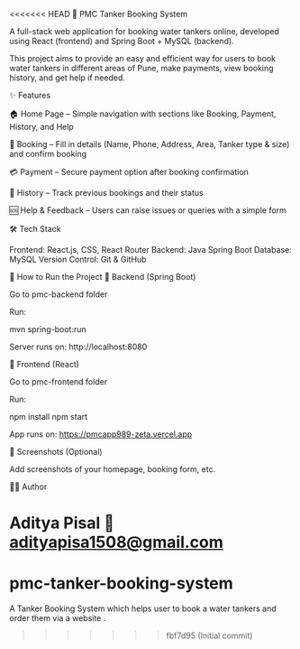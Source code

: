 <<<<<<< HEAD
🚰 PMC Tanker Booking System

A full-stack web application for booking water tankers online, developed using React (frontend) and Spring Boot + MySQL (backend).

This project aims to provide an easy and efficient way for users to book water tankers in different areas of Pune, make payments, view booking history, and get help if needed.

✨ Features

🏠 Home Page – Simple navigation with sections like Booking, Payment, History, and Help

📑 Booking – Fill in details (Name, Phone, Address, Area, Tanker type & size) and confirm booking

💳 Payment – Secure payment option after booking confirmation

📜 History – Track previous bookings and their status

🆘 Help & Feedback – Users can raise issues or queries with a simple form

🛠️ Tech Stack

Frontend: React.js, CSS, React Router
Backend: Java Spring Boot
Database: MySQL
Version Control: Git & GitHub

🚀 How to Run the Project
🔹 Backend (Spring Boot)

Go to pmc-backend folder

Run:

mvn spring-boot:run


Server runs on: http://localhost:8080

🔹 Frontend (React)

Go to pmc-frontend folder

Run:

npm install
npm start


App runs on: https://pmcapp989-zeta.vercel.app

📸 Screenshots (Optional)

Add screenshots of your homepage, booking form, etc.

👨‍💻 Author

Aditya Pisal
📧 adityapisa1508@gmail.com
=======
# pmc-tanker-booking-system
A Tanker Booking System which helps user to book a water tankers and order them via a website .
>>>>>>> fbf7d95 (Initial commit)
